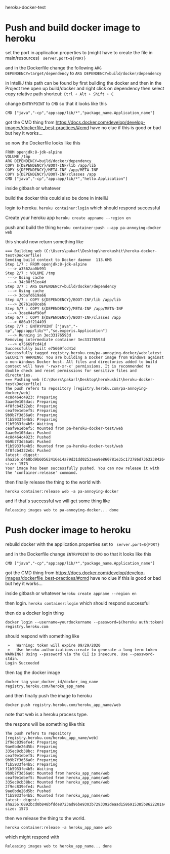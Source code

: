 heroku-docker-test

# Push and build docker image to heroku
set the port in application.properties to (might have to create the file in main/resources)
```` server.port=${PORT}````

and in the Dockerfile change the following
```` ARG DEPENDENCY=target/dependency ````
to
```` ARG DEPENDENCY=build/docker/dependency ````

in IntelliJ this path can be found by first building the docker and then
in the Project tree open up build/docker and right click on dependency 
then select copy relative path shortcut: ``Ctrl + Alt + Shift + C``

change ``ENTRYPOINT`` to ``CMD``
so that it looks like this 

```` CMD ["java","-cp","app:app/lib/*","package_name.Application_name"] ````

got the CMD thing from
https://docs.docker.com/develop/develop-images/dockerfile_best-practices/#cmd
have no clue if this is good or bad but hey it works...

so now the Dockerfile looks like this

````
FROM openjdk:8-jdk-alpine
VOLUME /tmp
ARG DEPENDENCY=build/docker/dependency
COPY ${DEPENDENCY}/BOOT-INF/lib /app/lib
COPY ${DEPENDENCY}/META-INF /app/META-INF
COPY ${DEPENDENCY}/BOOT-INF/classes /app
CMD ["java","-cp","app:app/lib/*","hello.Application"]

````

inside gitbash or whatever

build the docker this could also be done in intelliJ

login to heroku.
````heroku container:login````
which should respond successful

Create your heroku app
````heroku create appname --region en````

push and build the thing
``heroku container:push --app pa-annoying-docker web``

this should now return something like
````
=== Building web (C:\Users\pakarl\Desktop\herokushit\heroku-docker-test\Dockerfile)
Sending build context to Docker daemon  113.6MB
Step 1/7 : FROM openjdk:8-jdk-alpine
 ---> a3562aa0b991
Step 2/7 : VOLUME /tmp
 ---> Using cache
 ---> 34c88f51ee4d
Step 3/7 : ARG DEPENDENCY=build/docker/dependency
 ---> Using cache
 ---> 3cbafd619a66
Step 4/7 : COPY ${DEPENDENCY}/BOOT-INF/lib /app/lib
 ---> 267b1a08ceb6
Step 5/7 : COPY ${DEPENDENCY}/META-INF /app/META-INF
 ---> 3cae04af98af
Step 6/7 : COPY ${DEPENDENCY}/BOOT-INF/classes /app
 ---> 686a3f214493
Step 7/7 : ENTRYPOINT ["java","-cp","app:app/lib/*","se.experis.Application"]
 ---> Running in 3ec33176593d
Removing intermediate container 3ec33176593d
 ---> e75669fcd41d
Successfully built e75669fcd41d
Successfully tagged registry.heroku.com/pa-annoying-docker/web:latest
SECURITY WARNING: You are building a Docker image from Windows against a non-Windows Docker host. All files and directories added to build context will have '-rwxr-xr-x' permissions. It is recommended to double check and reset permissions for sensitive files and directories.
=== Pushing web (C:\Users\pakarl\Desktop\herokushit\heroku-docker-test\Dockerfile)
The push refers to repository [registry.heroku.com/pa-annoying-docker/web]
4c8d464c4923: Preparing
3aae0e105dac: Preparing
4f8fcb4322eb: Preparing
ceaf9e1ebef5: Preparing
9b9b7f3d56a0: Preparing
f1b5933fe4b5: Preparing
f1b5933fe4b5: Waiting
ceaf9e1ebef5: Mounted from pa-heroku-docker-test/web
3aae0e105dac: Pushed
4c8d464c4923: Pushed
9b9b7f3d56a0: Pushed
f1b5933fe4b5: Mounted from pa-heroku-docker-test/web
4f8fcb4322eb: Pushed
latest: digest: sha256:d460bd9b60562416e14a79d31dd0253aea9e860781e35c173786d73632384264 size: 1573
Your image has been successfully pushed. You can now release it with the 'container:release' command.

````

then finally release the thing to the world with

```heroku container:release web -a pa-annoying-docker```

and if that's successful we will get some thing like

````Releasing images web to pa-annoying-docker... done```` 




# Push docker image to heroku
rebuild docker with the application.properties set to
```` server.port=${PORT}````

and in the Dockerfile
change ``ENTRYPOINT`` to ``CMD``
so that it looks like this

````
CMD ["java","-cp","app:app/lib/*","package_name.Application_name"]
````

got the CMD thing from
https://docs.docker.com/develop/develop-images/dockerfile_best-practices/#cmd
have no clue if this is good or bad but hey it works...

inside gitbash or whatever
````heroku create appname --region en````

then login.
````heroku container:login````
which should respond successful

then do a docker login thing

````
docker login --username=yourdockername --password=$(heroku auth:token) registry.heroku.com
````

should respond with something like
````
 »   Warning: token will expire 09/29/2020
 »   Use heroku authorizations:create to generate a long-term token
WARNING! Using --password via the CLI is insecure. Use --password-stdin.
Login Succeeded

````

then tag the docker image
````
docker tag your_docker_id/docker_img_name registry.heroku.com/heroku_app_name
````

and then finally push the image to heroku
````
docker push registry.heroku.com/heroku_app_name/web
````

note that web is a heroku process type.

the respons will be something like this
````
The push refers to repository [registry.heroku.com/heroku_app_name/web]
2f9ec839efe4: Preparing
9ae0bde26d5b: Preparing
335ec8cb38bc: Preparing
ceaf9e1ebef5: Preparing
9b9b7f3d56a0: Preparing
f1b5933fe4b5: Preparing
f1b5933fe4b5: Waiting
9b9b7f3d56a0: Mounted from heroku_app_name/web
ceaf9e1ebef5: Mounted from heroku_app_name/web
335ec8cb38bc: Mounted from heroku_app_name/web
2f9ec839efe4: Pushed
9ae0bde26d5b: Pushed
f1b5933fe4b5: Mounted from heroku_app_name/web
latest: digest: sha256:6892bcd0b848bfdde8723ad96be9303b7293392deaad1586915385b8622201a4 size: 1573
````

then we release the thing to the world.

````
heroku container:release -a heroku_app_name web
````

which might respond with
````
Releasing images web to heroku_app_name... done
````

